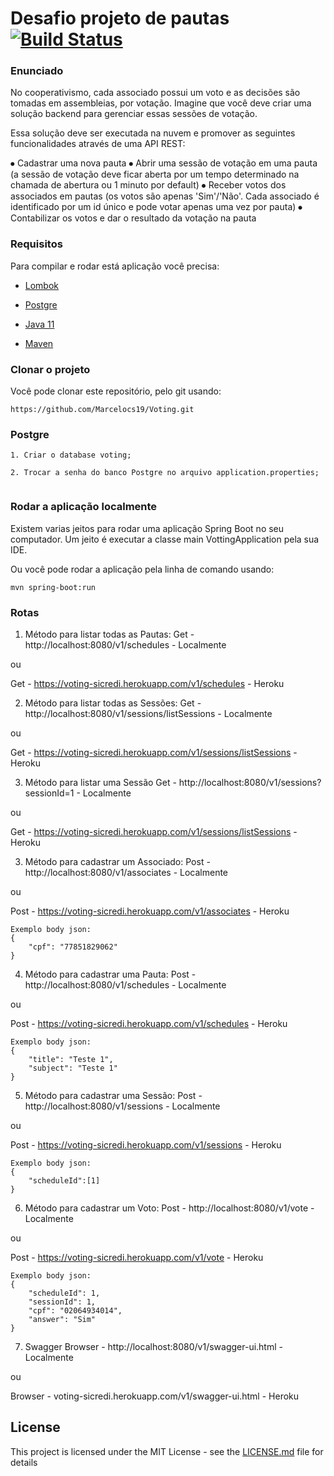 # Desafio projeto de pautas [![Build Status](https://www.travis-ci.com/Marcelocs19/Voting.svg?branch=master)](https://www.travis-ci.com/github/Marcelocs19/Voting)

### Enunciado 
No cooperativismo, cada associado possui um voto e as decisões são tomadas em assembleias, por votação. Imagine que você deve criar uma solução backend para gerenciar essas sessões de votação.

Essa solução deve ser executada na nuvem e promover as seguintes funcionalidades através de uma API REST: 

⦁	Cadastrar uma nova pauta
⦁	Abrir uma sessão de votação em uma pauta (a sessão de votação deve ficar aberta por um tempo determinado na chamada de abertura ou 1 minuto por default)
⦁	Receber votos dos associados em pautas (os votos são apenas 'Sim'/'Não'. Cada associado é identificado por um id único e pode votar apenas uma vez por pauta)
⦁	Contabilizar os votos e dar o resultado da votação na pauta


### Requisitos
Para compilar e rodar está aplicação você precisa:
* [Lombok](https://projectlombok.org/download)

* [Postgre](https://www.enterprisedb.com/downloads/postgres-postgresql-downloads)

* [Java 11](https://www.oracle.com/java/technologies/javase/jdk11-archive-downloads.html)

* [Maven](https://maven.apache.org/download.cgi)

### Clonar o projeto
Você pode clonar este repositório, pelo git usando:
```
https://github.com/Marcelocs19/Voting.git
```
### Postgre
```
1. Criar o database voting;
```
```
2. Trocar a senha do banco Postgre no arquivo application.properties;
```
```
```


### Rodar a aplicação localmente
Existem varias jeitos para rodar uma aplicação Spring Boot no seu computador. Um jeito é executar a classe main VottingApplication pela sua IDE.

Ou você pode rodar a aplicação pela linha de comando usando:

```
mvn spring-boot:run
```

### Rotas
1. Método para listar todas as Pautas:
Get - http://localhost:8080/v1/schedules - Localmente

ou

Get - https://voting-sicredi.herokuapp.com/v1/schedules - Heroku

2. Método para listar todas as Sessões:
Get - http://localhost:8080/v1/sessions/listSessions - Localmente

ou

Get - https://voting-sicredi.herokuapp.com/v1/sessions/listSessions - Heroku

3. Método para listar uma Sessão
Get - http://localhost:8080/v1/sessions?sessionId=1 - Localmente

ou

Get - https://voting-sicredi.herokuapp.com/v1/sessions/listSessions - Heroku

3. Método para cadastrar um Associado:
Post - http://localhost:8080/v1/associates - Localmente

ou

Post - https://voting-sicredi.herokuapp.com/v1/associates - Heroku
```
Exemplo body json:
{
    "cpf": "77851829062"
}
```


4. Método para cadastrar uma Pauta:
Post - http://localhost:8080/v1/schedules - Localmente

ou

Post - https://voting-sicredi.herokuapp.com/v1/schedules - Heroku
```
Exemplo body json:
{
    "title": "Teste 1",
    "subject": "Teste 1"
}
```

5. Método para cadastrar uma Sessão:
Post - http://localhost:8080/v1/sessions - Localmente

ou

Post - https://voting-sicredi.herokuapp.com/v1/sessions - Heroku
```
Exemplo body json:
{    
    "scheduleId":[1]
}
```

6. Método para cadastrar um Voto:
Post - http://localhost:8080/v1/vote - Localmente

ou

Post - https://voting-sicredi.herokuapp.com/v1/vote - Heroku

```
Exemplo body json:
{
    "scheduleId": 1,
    "sessionId": 1,
    "cpf": "02064934014",
    "answer": "Sim"
}
```

7. Swagger
Browser - http://localhost:8080/v1/swagger-ui.html - Localmente

ou

Browser - voting-sicredi.herokuapp.com/v1/swagger-ui.html - Heroku


## License

This project is licensed under the MIT License - see the [LICENSE.md](LICENSE.md) file for details
